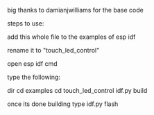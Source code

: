 big thanks to damianjwilliams for the base code


steps to use:

add this whole file to the examples of esp idf

rename it to "touch_led_control"

open esp idf cmd

type the following:

dir
cd examples
cd touch_led_control
idf.py build

once its done building
type
idf.py flash
